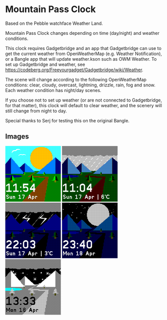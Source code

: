 # Mountain Pass Clock

Based on the Pebble watchface Weather Land.

Mountain Pass Clock changes depending on time (day/night) and weather conditions.

This clock requires Gadgetbridge and an app that Gadgetbridge can use to get the current weather from OpenWeatherMap (e.g. Weather Notification), or a Bangle app that will update weather.kson such as OWM Weather. To set up Gadgetbridge and weather, see https://codeberg.org/Freeyourgadget/Gadgetbridge/wiki/Weather.

The scene will change according to the following OpenWeatherMap conditions: clear, cloudy, overcast, lightning, drizzle, rain, fog and snow. Each weather condition has night/day scenes.

If you choose not to set up weather (or are not connected to Gadgetbridge, for that matter), this clock will default to clear weather, and the scenery will still change from night to day.

Special thanks to Serj for testing this on the original Bangle.

## Images

![](screenshot1.png)
![](screenshot2.png)
![](screenshot3.png)
![](screenshot4.png)
![](screenshot5.png)
